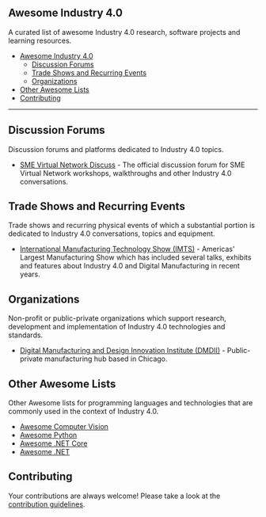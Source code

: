 ## Awesome Industry 4.0

A curated list of awesome Industry 4.0 research, software projects and learning resources.

- [Awesome Industry 4.0](#awesome-industry-40)
    - [Discussion Forums](#discussion-forums)
    - [Trade Shows and Recurring Events](#trade-shows-and-recurring-events)
    - [Organizations](#organizations)
- [Other Awesome Lists](#other-awesome-lists)
- [Contributing](#contributing)

- - -

## Discussion Forums

Discussion forums and platforms dedicated to Industry 4.0 topics.

* [SME Virtual Network Discuss](https://discuss.smevirtual.com/) - The official discussion forum for SME Virtual Network workshops, walkthroughs and other Industry 4.0 conversations.

## Trade Shows and Recurring Events

Trade shows and recurring physical events of which a substantial portion is
dedicated to Industry 4.0 conversations, topics and equipment.

* [International Manufacturing Technology Show (IMTS)](https://www.imts.com/) - Americas' Largest Manufacturing Show which has included several talks, exhibits and features about Industry 4.0 and Digital Manufacturing in recent years.

## Organizations

Non-profit or public-private organizations which support research, development
and implementation of Industry 4.0 technologies and standards.

* [Digital Manufacturing and Design Innovation Institute (DMDII)](http://www.uilabs.org/innovation-platforms/manufacturing/) - Public-private manufacturing hub based in Chicago.

## Other Awesome Lists

Other Awesome lists for programming languages and technologies that are commonly
used in the context of Industry 4.0.

* [Awesome Computer Vision](https://github.com/jbhuang0604/awesome-computer-vision)
* [Awesome Python](https://github.com/vinta/awesome-python)
* [Awesome .NET Core](https://github.com/thangchung/awesome-dotnet-core)
* [Awesome .NET](https://github.com/quozd/awesome-dotnet)

## Contributing

Your contributions are always welcome! Please take a look at the [contribution guidelines](https://github.com/smevirtual/awesome-industry4.0/blob/master/CONTRIBUTING.md).